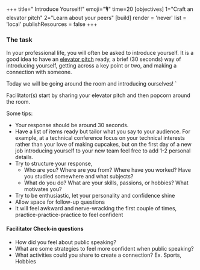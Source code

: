 +++ 
title=" Introduce Yourself!" 
emoji="🎙️"
time=20 
[objectives] 
1="Craft an elevator pitch" 2="Learn about your peers" 
[build] 
    render = 'never' 
    list = 'local' 
    publishResources = false 
+++

### The task

In your professional life, you will often be asked to introduce yourself. It is a good idea to have an [elevator pitch](https://careerdevelopment.princeton.edu/sites/g/files/toruqf1041/files/media/elevator_pitch.pdf) ready, a brief (30 seconds) way of introducing yourself, getting across a key point or two, and making a connection with someone.

Today we will be going around the room and introducing ourselves!     `

Facilitator(s) start by sharing your elevator pitch and then popcorn around the room.

Some tips:
- Your response should be around 30 seconds.
- Have a list of items ready but tailor what you say to your audience. For example, at a technical conference focus on your technical interests rather than your love of making cupcakes, but on the first day of a new job introducing yourself to your new team feel free to add 1-2 personal details.
- Try to structure your response, 
    - Who are you? Where are you from? Where have you worked? Have you studied somewhere and what subjects?
    - What do you do? What are your skills, passions, or hobbies? What motivates you?
- Try to be enthusiastic, let your personality and confidence shine
- Allow space for follow-up questions
- It will feel awkward and nerve-wracking the first couple of times, practice-practice-practice to feel confident

#### Facilitator Check-in questions

- How did you feel about public speaking?
- What are some strategies to feel more confident when public speaking?
- What activities could you share to create a connection? Ex. Sports, Hobbies
